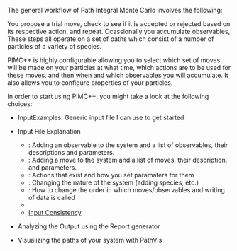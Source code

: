 The general workflow of Path Integral Monte Carlo involves the
following:

You propose a trial move, check to see if it is accepted or rejected
based on its respective action, and repeat. Ocassionally you accumulate
observables, These steps all operate on a set of paths which consist of
a number of particles of a variety of species.

PIMC++ is highly configurable allowing you to select which set of moves
will be made on your particles at what time, which actions are to be
used for these moves, and then when and which observables you will
accumulate. It also allows you to configure properties of your
particles.

In order to start using PIMC++, you might take a look at the following
choices:

-   InputExamples: Generic input file I can use to get started
-   Input File Explanation
    -   <Observables>: Adding an observable to the system and a list of
        observables, their descriptions and parameters.
    -   <Moves>: Adding a move to the system and a list of moves, their
        description, and parameters.
    -   <Actions>: Actions that exist and how you set paramaters for
        them
    -   <System>: Changing the nature of the system (adding species,
        etc.)
    -   <Algorithm>: How to change the order in which moves/observables
        and writing of data is called
    -   <Parallel>
    -   [Input Consistency](Input%20Consistency)

-   Analyzing the Output using the Report generator
-   Visualizing the paths of your system with PathVis


